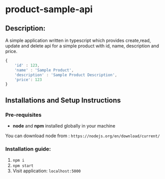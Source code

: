 # product-sample-api

## Description:

A simple application written in typescript which provides create,read, update and delete api for a simple product with id, name, description and price.

```js
{
    'id' : 123,
    'name' : 'Sample Product',
    'description' : 'Sample Product Description',
    'price': 123
}
```

## Installations and Setup Instructions

### Pre-requisites

- **node** and **npm** installed globally in your machine

You can download node from :
`https://nodejs.org/en/download/current/`

### Installation guide:

1. `npm i`
2. `npm start`
3. Visit application: `localhost:5000`
